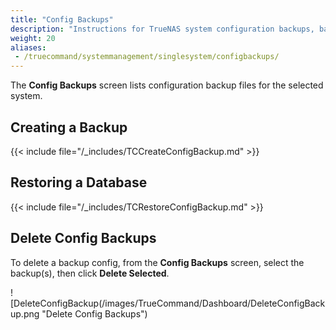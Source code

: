 ```yaml
---
title: "Config Backups"
description: "Instructions for TrueNAS system configuration backups, backing up, restoring from, and deleting backups."
weight: 20
aliases:
 - /truecommand/systemmanagement/singlesystem/configbackups/
---
```




The **Config Backups** screen lists configuration backup files for the selected system. 

## Creating a Backup

{{< include file="/_includes/TCCreateConfigBackup.md" >}}

## Restoring a Database

{{< include file="/_includes/TCRestoreConfigBackup.md" >}}

## Delete Config Backups

To delete a backup config, from the **Config Backups** screen, select the backup(s), then click **Delete Selected**.

![DeleteConfigBackup(/images/TrueCommand/Dashboard/DeleteConfigBackup.png "Delete Config Backups")
